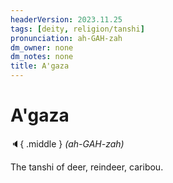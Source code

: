 ```yaml
---
headerVersion: 2023.11.25
tags: [deity, religion/tanshi]
pronunciation: ah-GAH-zah
dm_owner: none
dm_notes: none
title: A'gaza
---
```

# A'gaza
:speaker:{ .middle } *(ah-GAH-zah)*  

The tanshi of deer, reindeer, caribou.

